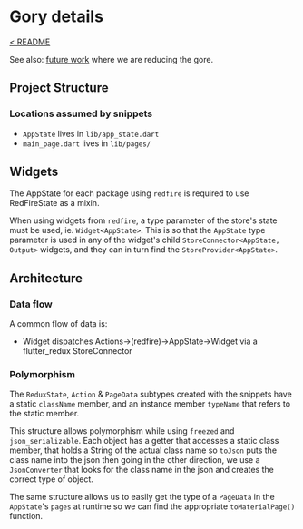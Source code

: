# Gory details

[< README]

See also: [future work] where we are reducing the gore.

## Project Structure

### Locations assumed by snippets

- `AppState` lives in `lib/app_state.dart`
- `main_page.dart` lives in `lib/pages/`

## Widgets

The AppState for each package using `redfire` is required to use RedFireState as a mixin.

When using widgets from `redfire`, a type parameter of the store's state must be used, ie. `Widget<AppState>`.  This is so that the `AppState` type parameter is used in any of the widget's child `StoreConnector<AppState, Output>` widgets, and they can in turn find the `StoreProvider<AppState>`.

## Architecture

### Data flow

A common flow of data is:

- Widget dispatches Actions→(redfire)→AppState→Widget via a flutter_redux StoreConnector

### Polymorphism

The `ReduxState`, `Action` & `PageData` subtypes created with the snippets have a static `className` member, and an instance member `typeName` that refers to the static member.  

This structure allows polymorphism while using `freezed` and `json_serializable`.  Each object has a getter that accesses a static class member, that holds a String of the actual class name so `toJson` puts the class name into the json then going in the other direction, we use a `JsonConverter` that looks for the class name in the json and creates the correct type of object.

The same structure allows us to easily get the type of a `PageData` in the `AppState`'s `pages` at runtime so we can find the appropriate `toMaterialPage()` function.

[< README]: ../README.md
[Future work]: ./future-work.md